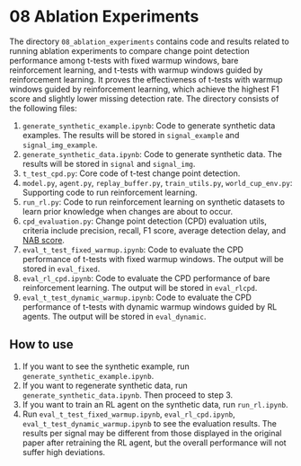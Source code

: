 # 08 Ablation Experiments

The directory `08_ablation_experiments` contains code and results related to running ablation experiments to compare change point detection performance among t-tests with fixed warmup windows, bare reinforcement learning, and t-tests with warmup windows guided by reinforcement learning. It proves the effectiveness of t-tests with warmup windows guided by reinforcement learning, which achieve the highest F1 score and slightly lower missing detection rate. The directory consists of the following files:

1. `generate_synthetic_example.ipynb`: Code to generate synthetic data examples. The results will be stored in `signal_example` and `signal_img_example`.
2. `generate_synthetic_data.ipynb`: Code to generate synthetic data. The results will be stored in `signal` and `signal_img`.
3. `t_test_cpd.py`: Core code of t-test change point detection.
4. `model.py`, `agent.py`, `replay_buffer.py`, `train_utils.py`, `world_cup_env.py`: Supporting code to run reinforcement learning.
5. `run_rl.py`: Code to run reinforcement learning on synthetic datasets to learn prior knowledge when changes are about to occur.
6. `cpd_evaluation.py`: Change point detection (CPD) evaluation utils, criteria include precision, recall, F1 score, average detection delay, and [NAB score](http://arxiv.org/abs/1510.03336).
7. `eval_t_test_fixed_warmup.ipynb`: Code to evaluate the CPD performance of t-tests with fixed warmup windows. The output will be stored in `eval_fixed`.
8. `eval_rl_cpd.ipynb`: Code to evaluate the CPD performance of bare reinforcement learning. The output will be stored in `eval_rlcpd`.
9. `eval_t_test_dynamic_warmup.ipynb`: Code to evaluate the CPD performance of t-tests with dynamic warmup windows guided by RL agents. The output will be stored in `eval_dynamic`.

## How to use

1. If you want to see the synthetic example, run `generate_synthetic_example.ipynb`.
2. If you want to regenerate synthetic data, run `generate_synthetic_data.ipynb`. Then proceed to step 3.
3. If you want to train an RL agent on the synthetic data, run `run_rl.ipynb`.
4. Run `eval_t_test_fixed_warmup.ipynb`, `eval_rl_cpd.ipynb`, `eval_t_test_dynamic_warmup.ipynb` to see the evaluation results. The results per signal may be different from those displayed in the original paper after retraining the RL agent, but the overall performance will not suffer high deviations.
